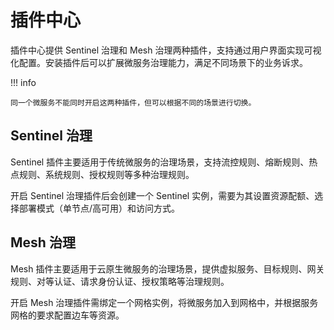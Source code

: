 # 插件中心

插件中心提供 Sentinel 治理和 Mesh 治理两种插件，支持通过用户界面实现可视化配置。安装插件后可以扩展微服务治理能力，满足不同场景下的业务诉求。

!!! info

    同一个微服务不能同时开启这两种插件，但可以根据不同的场景进行切换。

## Sentinel 治理

Sentinel 插件主要适用于传统微服务的治理场景，支持流控规则、熔断规则、热点规则、系统规则、授权规则等多种治理规则。

开启 Sentinel 治理插件后会创建一个 Sentinel 实例，需要为其设置资源配额、选择部署模式（单节点/高可用）和访问方式。

## Mesh 治理

Mesh 插件主要适用于云原生微服务的治理场景，提供虚拟服务、目标规则、网关规则、对等认证、请求身份认证、授权策略等治理规则。

开启 Mesh 治理插件需绑定一个网格实例，将微服务加入到网格中，并根据服务网格的要求配置边车等资源。
